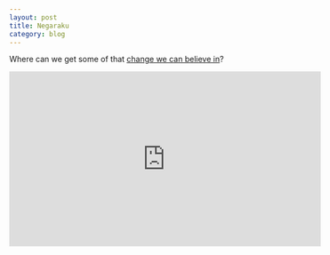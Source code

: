 ```yaml
---
layout: post
title: Negaraku
category: blog
---
```

Where can we get some of that [change we can believe in](http://www.economist.com/news/asia/21577375-government-scrapes-homeallegedly-aided-vote-rigging-tawdry-victory)?
<iframe width="560" height="315" src="http://www.youtube.com/embed/wAmVnaUSRrc" frameborder="0" allowfullscreen> </iframe>

